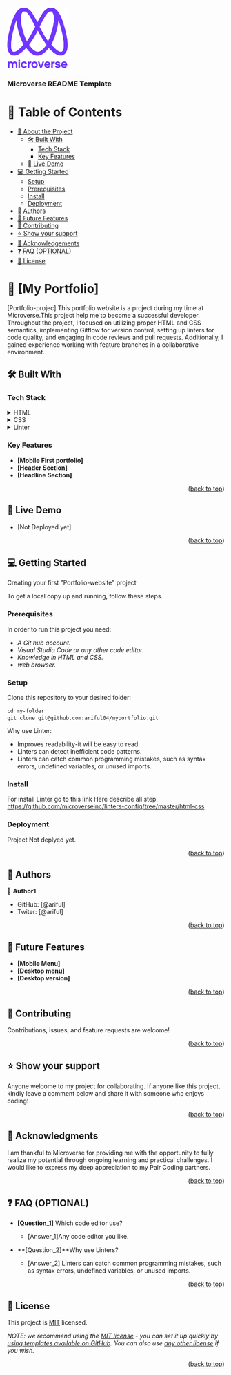 <a name="readme-top"></a>

  <img src="murple_logo.png" alt="logo" width="140"  height="auto" />
  <br/>

  <h3><b>Microverse README Template</b></h3>

</div>



# 📗 Table of Contents

- [📖 About the Project](#about-project)
  - [🛠 Built With](#built-with)
    - [Tech Stack](#tech-stack)
    - [Key Features](#key-features)
  - [🚀 Live Demo](#live-demo)
- [💻 Getting Started](#getting-started)
  - [Setup](#setup)
  - [Prerequisites](#prerequisites)
  - [Install](#install)
  - [Deployment](#deployment)
- [👥 Authors](#authors)
- [🔭 Future Features](#future-features)
- [🤝 Contributing](#contributing)
- [⭐️ Show your support](#support)
- [🙏 Acknowledgements](#acknowledgements)
- [❓ FAQ (OPTIONAL)](#faq)
- [📝 License](#license)



# 📖 [My Portfolio] <a name="about-project"></a>

 [Portfolio-projec] This portfolio website is a project during my time at Microverse.This project help me to become a successful developer. Throughout the project, I focused on utilizing proper HTML and CSS semantics, implementing Gitflow for version control, setting up linters for code quality, and engaging in code reviews and pull requests. Additionally, I gained experience working with feature branches in a collaborative environment.

## 🛠 Built With <a name="built-with"></a>

### Tech Stack <a name="tech-stack"></a>

<details>
  <summary>HTML</summary>
  <ul>
    <li><a href="#">html</a></li>
  </ul>
</details>

<details>
  <summary>CSS</summary>
  <ul>
    <li><a href="#">css</a></li>
  </ul>
</details>

<details>
<summary>Linter</summary>
  <ul>
    <li><a href="#">linter</a></li>
  </ul>
</details>

### Key Features <a name="key-features"></a>


- **[Mobile First portfolio]**
- **[Header Section]**
- **[Headline Section]**

<p align="right">(<a href="#readme-top">back to top</a>)</p>

## 🚀 Live Demo <a name="live-demo"></a>

- [Not Deployed yet]

<p align="right">(<a href="#readme-top">back to top</a>)</p>


## 💻 Getting Started <a name="getting-started"></a>

Creating your first "Portfolio-website" project

To get a local copy up and running, follow these steps.

### Prerequisites

In order to run this project you need:

 - *A Git hub account.*
 - *Visual Studio Code or any other code editor.*
 - *Knowledge in HTML and CSS.*
 - *web browser.*

### Setup
Clone this repository to your desired folder:

    cd my-folder
    git clone git@github.com:ariful04/myportfolio.git
Why use Linter:
   *  Improves readability-it will be easy to read.
   *  Linters can detect inefficient code patterns.
   * Linters can catch common programming mistakes, such as syntax errors,    undefined variables, or unused imports.
### Install
For install Linter go to this link Here describe all step.
    https://github.com/microverseinc/linters-config/tree/master/html-css

### Deployment

 Project Not deplyed yet.

<p align="right">(<a href="#readme-top">back to top</a>)</p>



## 👥 Authors <a name="authors"></a>



👤 **Author1**

- GitHub: [@ariful]
- Twiter: [@ariful]

<p align="right">(<a href="#readme-top">back to top</a>)</p>


## 🔭 Future Features <a name="future-features"></a>

   - **[Mobile Menu]**
   - **[Desktop menu]**
   - **[Desktop version]**

<p align="right">(<a href="#readme-top">back to top</a>)</p>


## 🤝 Contributing <a name="contributing"></a>

   Contributions, issues, and feature requests are welcome!

<p align="right">(<a href="#readme-top">back to top</a>)</p>

## ⭐️ Show your support <a name="support"></a>

  Anyone welcome to my project for collaborating.
  If anyone like this project, kindly leave a comment below and share it with someone who enjoys coding!

<p align="right">(<a href="#readme-top">back to top</a>)</p>


## 🙏 Acknowledgments <a name="acknowledgements"></a>

   I am thankful to Microverse for providing me with the opportunity to fully realize my potential through ongoing learning and practical challenges. I would like to express my deep appreciation to my Pair Coding partners.

<p align="right">(<a href="#readme-top">back to top</a>)</p>


## ❓ FAQ (OPTIONAL) <a name="faq"></a>


- **[Question_1]** Which code editor use?

  - [Answer_1]Any code editor you like.

- **[Question_2]**Why use Linters?

  - [Answer_2] Linters can catch common programming mistakes, such as syntax errors, undefined variables, or unused imports.

<p align="right">(<a href="#readme-top">back to top</a>)</p>


## 📝 License <a name="license"></a>

This project is [MIT](./LICENSE) licensed.

_NOTE: we recommend using the [MIT license](https://choosealicense.com/licenses/mit/) - you can set it up quickly by [using templates available on GitHub](https://docs.github.com/en/communities/setting-up-your-project-for-healthy-contributions/adding-a-license-to-a-repository). You can also use [any other license](https://choosealicense.com/licenses/) if you wish._

<p align="right">(<a href="#readme-top">back to top</a>)</p>
